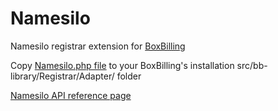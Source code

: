 # Namesilo
Namesilo registrar extension for [BoxBilling](https://github.com/boxbilling/boxbilling)

Copy [Namesilo.php file](https://github.com/vaidas-lungis/Namesilo/blob/master/Namesilo.php) to your BoxBilling's installation src/bb-library/Registrar/Adapter/ folder

[Namesilo API reference page](https://www.namesilo.com/api_reference.php)
